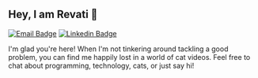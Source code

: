 ## Hey,  I am Revati 👋
[![Email Badge](https://img.shields.io/badge/-email-EA4335?style=flat-square&logo=Gmail&logoColor=white&link=mailto%3Amahajan21revati%40gmail.com)](mailto:mahajan21revati@gmail.com)
[![Linkedin Badge](https://img.shields.io/badge/-RevatiMahajan-blue?style=flat-square&logo=Linkedin&logoColor=white&link=https://www.linkedin.com/in/revat-mahajan/)](https://www.linkedin.com/in/revati-mahajan/)

I'm glad you're here! When I'm not tinkering around tackling a good problem, you can find me happily lost in a world of cat videos. Feel free to chat about programming, technology, cats, or just say hi!